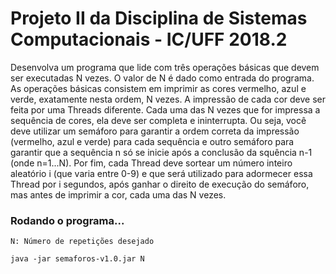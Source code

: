 # Projeto II da Disciplina de Sistemas Computacionais - IC/UFF 2018.2

Desenvolva um programa que lide com três operações básicas que devem ser executadas N vezes. O valor de N é dado como entrada do programa. As operações básicas consistem em imprimir as cores vermelho, azul e verde, exatamente nesta ordem, N vezes. A impressão de cada cor deve ser feita por uma Threads diferente. Cada uma das N vezes que for impressa a sequência de cores, ela deve ser completa e ininterrupta. Ou seja, você deve utilizar um semáforo para garantir a ordem correta da impressão (vermelho, azul e verde) para cada sequência e outro semáforo para garantir que a sequência n só se inicie após a conclusão da squência n-1 (onde n=1...N). Por fim, cada Thread deve sortear um número inteiro aleatório i (que varia entre 0-9) e que será utilizado para adormecer essa Thread por i segundos, após ganhar o direito de execução do semáforo, mas antes de imprimir a cor, cada uma das N vezes.

### Rodando o programa...

`N: Número de repetições desejado`

`java -jar semaforos-v1.0.jar N`
